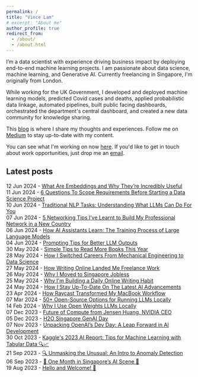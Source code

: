 ```yaml
---
permalink: /
title: "Vince Lam"
# excerpt: "About me"
author_profile: true
redirect_from: 
  - /about/
  - /about.html
---
```


I’m a data scientist with experience driving business impact by deploying end-to-end machine learning projects. I am passionate about data science, machine learning, and Generative AI. Currently freelancing in Singapore, I'm originally from London.

While working for the UK Government, I developed and deployed machine learning models, predicted Covid cases and deaths, applied probabilistic data linkage, automated pipelines, built public facing dashboards, orchestrated the department's central dashboard, and created a new data community for knowledge sharing.

This [blog](/posts/) is where I share my thoughts and experiences. Follow me on [Medium](https://medium.com/@vince-lam) to stay up-to-date with my content.

You can see what I'm working on now [here](/now). If you'd like to get in touch about work opportunities, just drop me an [email](mailto:vincenthmlam@gmail.com).

## Latest posts

12 Jun 2024 - [What Are Embeddings and Why They’re Incredibly Useful](/posts/embeddings/)  
11 Jun 2024 - [6 Questions To Scope Requirements Before Starting a Data Science Project](/posts/scoping-projects/)  
10 Jun 2024 - [Traditional NLP Tasks: Understanding What LLMs Can Do For You](/posts/nlp-tasks/)  
07 Jun 2024 - [5 Networking Tips I’ve Learnt to Build My Professional Network in a New Country](/posts/networking-tips/)  
06 Jun 2024 - [How AI Assistants Learn: The Training Process of Large Language Models](/posts/llm-training/)  
04 Jun 2024 - [Prompting Tips for Better LLM Outputs](/posts/prompting/)  
30 May 2024 - [Simple Tips to Read More Books This Year](/posts/reading-more/)  
28 May 2024 - [How I Switched Careers From Mechanical Engineering to Data Science](/posts/career-switch/)  
27 May 2024 - [How Writing Online Landed Me Freelance Work](/posts/why-write-online/)  
26 May 2024 - [Why I Moved to Singapore Jobless](/posts/why-move-abroad/)  
25 May 2024 - [Why I'm Building a Daily Online Writing Habit](/posts/writing-habit/)  
24 May 2024 - [How I Stay Up-To-Date On The Latest AI Advancements](/posts/ai-news/)  
23 Apr 2024 - [How Raycast Transformed My MacBook Workflow](/posts/raycast/)  
07 Mar 2024 - [50+ Open-Source Options for Running LLMs Locally](/posts/local-llm-options/)  
14 Feb 2024 - [Why I Use Open Weights LLMs Locally](/posts/why-use-local-llms/)  
07 Dec 2023 - [Future of Compute from Jensen Huang, NVIDIA CEO](/posts/jensen-huang/)  
05 Dec 2023 - [H2O Singapore GenAI Day](/posts/h2o-genai/)  
07 Nov 2023 - [Unpacking OpenAI’s Dev Day: A Leap Forward in AI Development](/posts/openai-dev-day/)  
30 Oct 2023 - [Kaggle's 2023 AI Report: Tips for Machine Learning with Tabular Data 🔍📈](/posts/tips-for-tabular-ml/)  
21 Sep 2023 - [🔍 Unmasking the Unusual: An Intro to Anomaly Detection](/posts/anomaly-detection-intro/)  
06 Sep 2023 - [🎉 One Month in Singapore’s AI Scene 🤖](/posts/first-month/)  
19 Aug 2023 - [Hello and Welcome! 👋](/posts/welcome/)  
